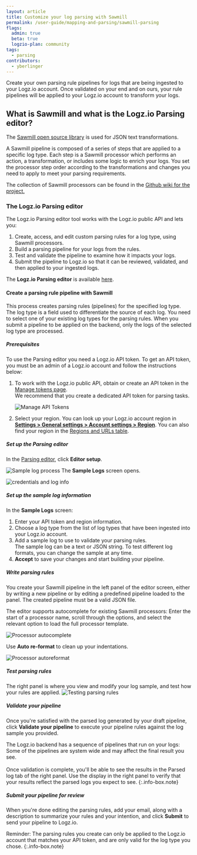 ```yaml
---
layout: article
title: Customize your log parsing with Sawmill
permalink: /user-guide/mapping-and-parsing/sawmill-parsing
flags:
  admin: true
  beta: true
  logzio-plan: community
tags:
  - parsing
contributors:
  - yberlinger
---
```


Create your own parsing rule pipelines for logs that are being ingested to your Logz.io account. Once validated on your end and on ours, your rule pipelines will be applied to your Logz.io account to transform your logs. 

## What is Sawmill and what is the Logz.io Parsing editor?

The [Sawmill open source library](https://github.com/logzio/sawmill) is used for JSON text transformations. 

A Sawmill pipeline is composed of a series of steps that are applied to a specific log type. Each step is a Sawmill processor which performs an action, a transformation, or includes some logic to enrich your logs. You set the processor step order according to the transformations and changes you need to apply to meet your parsing requirements.

The collection of Sawmill processors can be found in the [Github wiki for the project.](https://github.com/logzio/sawmill/wiki)  


### The Logz.io Parsing editor

The Logz.io Parsing editor tool works with the Logz.io public API and lets you: 

1. Create, access, and edit custom parsing rules for a log type, using Sawmill processors.
2. Build a parsing pipeline for your logs from the rules.
2. Test and validate the pipeline to examine how it impacts your logs.
3. Submit the pipeline to Logz.io so that it can be reviewed, validated, and then applied to your ingested logs.

The **Logz.io Parsing editor** is available [here](https://sawmill.logz.io/).

#### Create a parsing rule pipeline with Sawmill

This process creates parsing rules (pipelines) for the specified log type. The log type is a field used to differentiate the source of each log. You need to select one of your existing log types for the parsing rules. When you submit a pipeline to be applied on the backend, only the logs of the selected log type are processed.

<div class="tasklist">

##### Prerequisites

To use the Parsing editor you need a Logz.io API token. To get an API token, you must be an admin of a Logz.io account and follow the instructions below: 

1. To work with the Logz.io public API, obtain or create an API token in the [Manage tokens page](https://app.logz.io/#/dashboard/settings/manage-tokens/api). <br>We recommend that you create a dedicated API token for parsing tasks. 
   
    ![Manage API Tokens](https://dytvr9ot2sszz.cloudfront.net/logz-docs/parsing-and-mapping/manage-api-tokens3.png)

2. Select your region. You can look up your Logz.io account region in [**Settings > General settings > Account settings > Region**](https://app.logz.io/#/dashboard/settings/general).  You can also find your region in the [Regions and URLs table](https://docs.logz.io/user-guide/accounts/account-region.html#regions-and-urls).


##### Set up the Parsing editor

In the [Parsing editor](https://sawmill-logz.herokuapp.com/), click **Editor setup**.  

![Sample log process](https://dytvr9ot2sszz.cloudfront.net/logz-docs/parsing-and-mapping/editor_setup.png)
The **Sample Logs** screen opens.

![credentials and log info](https://dytvr9ot2sszz.cloudfront.net/logz-docs/parsing-and-mapping/parsing_cred2.png)

##### Set up the sample log information

In the **Sample Logs** screen:

1. Enter your API token and region information. 
2. Choose a log type from the list of log types that have been ingested into your Logz.io account.
3. Add a sample log to use to validate your parsing rules. <br> The sample log can be a text or JSON string. To test different log formats, you can change the sample at any time.    
4. **Accept** to save your changes and start building your pipeline.

#####  Write parsing rules

You create your Sawmill pipeline in the left panel of the editor screen, either by writing a new pipeline or by editing a predefined pipeline loaded to the panel. The created pipeline must be a valid JSON file.

The editor supports autocomplete for existing Sawmill processors: Enter the start of a processor name, scroll through the options, and select the relevant option to load the full processor template.  

![Processor autocomplete](https://dytvr9ot2sszz.cloudfront.net/logz-docs/parsing-and-mapping/parse_autocomplete.png)

Use **Auto re-format** to clean up your indentations. 

![Processor autoreformat](https://dytvr9ot2sszz.cloudfront.net/logz-docs/parsing-and-mapping/reformat_parsing.png) 


##### Test parsing rules
The right panel is where you view and modify your log sample, and test how your rules are applied. 
![Testing parsing rules](https://dytvr9ot2sszz.cloudfront.net/logz-docs/parsing-and-mapping/parsing_logs.gif)
   
##### Validate your pipeline

Once you're satisfied with the parsed log generated by your draft pipeline, click **Validate your pipeline** to execute your pipeline rules against the log sample you provided. 

<!-- info-box-start:info -->
The Logz.io backend has a sequence of pipelines that run on your logs: Some of the pipelines are system wide and may affect the final result you see. <br><br>  Once validation is complete, you'll  be able to see the results in the Parsed log tab of the right panel. Use the display in the right panel to verify that your results reflect the parsed logs you expect to see.
{:.info-box.note}
<!-- info-box-end -->

##### Submit your pipeline for review

When you're done editing the parsing rules, add your email, along with a description to summarize your rules and your intention, and click **Submit** to send your pipeline to Logz.io.


<!-- info-box-start:info -->
Reminder: The parsing rules you create can only be applied to the Logz.io account that matches your API token, and are only valid for the log type you chose. 
{:.info-box.note}
<!-- info-box-end -->